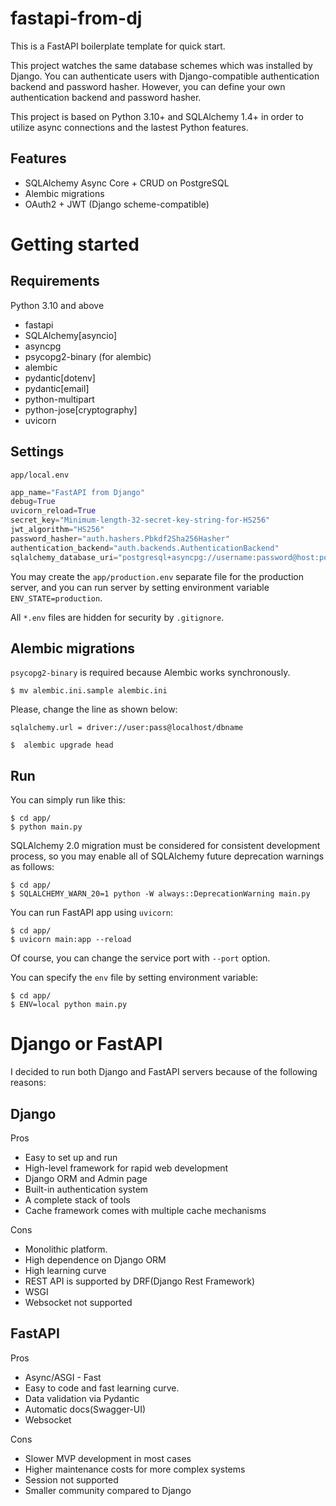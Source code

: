 # fastapi-from-dj
This is a FastAPI boilerplate template for quick start.

This project watches the same database schemes which was installed by Django. You can authenticate users with Django-compatible authentication backend and password hasher. However, you can define your own authentication backend and password hasher.

This project is based on Python 3.10+ and SQLAlchemy 1.4+ in order to utilize async connections and the lastest Python features.

## Features
* SQLAlchemy Async Core + CRUD on PostgreSQL
* Alembic migrations
* OAuth2 + JWT (Django scheme-compatible)

# Getting started
## Requirements
Python 3.10 and above
* fastapi
* SQLAlchemy[asyncio]
* asyncpg
* psycopg2-binary (for alembic)
* alembic
* pydantic[dotenv]
* pydantic[email]
* python-multipart
* python-jose[cryptography]
* uvicorn

## Settings
`app/local.env`

```py
app_name="FastAPI from Django"
debug=True
uvicorn_reload=True
secret_key="Minimum-length-32-secret-key-string-for-HS256"
jwt_algorithm="HS256"
password_hasher="auth.hashers.Pbkdf2Sha256Hasher"
authentication_backend="auth.backends.AuthenticationBackend"
sqlalchemy_database_uri="postgresql+asyncpg://username:password@host:port/database"
```

You may create the `app/production.env` separate file for the production server, and you can run server by setting environment variable `ENV_STATE=production`.

All `*.env` files are hidden for security by `.gitignore`.

## Alembic migrations
`psycopg2-binary` is required because Alembic works synchronously.

```
$ mv alembic.ini.sample alembic.ini
```

Please, change the line as shown below:
```
sqlalchemy.url = driver://user:pass@localhost/dbname
```

```
$  alembic upgrade head
```

## Run
You can simply run like this:
```
$ cd app/
$ python main.py
```

SQLAlchemy 2.0 migration must be considered for consistent development process, so you may enable all of SQLAlchemy future deprecation warnings as follows:

```
$ cd app/
$ SQLALCHEMY_WARN_20=1 python -W always::DeprecationWarning main.py
```

You can run FastAPI app using `uvicorn`:

```
$ cd app/
$ uvicorn main:app --reload
```

Of course, you can change the service port with `--port` option.

You can specify the `env` file by setting environment variable:

```
$ cd app/
$ ENV=local python main.py
```

# Django or FastAPI
I decided to run both Django and FastAPI servers because of the following reasons:

## Django
Pros
* Easy to set up and run
* High-level framework for rapid web development
* Django ORM and Admin page
* Built-in authentication system
* A complete stack of tools
* Cache framework comes with multiple cache mechanisms

Cons
* Monolithic platform.
* High dependence on Django ORM
* High learning curve
* REST API is supported by DRF(Django Rest Framework)
* WSGI
* Websocket not supported

## FastAPI
Pros
* Async/ASGI - Fast
* Easy to code and fast learning curve.
* Data validation via Pydantic
* Automatic docs(Swagger-UI)
* Websocket

Cons
* Slower MVP development in most cases
* Higher maintenance costs for more complex systems
* Session not supported
* Smaller community compared to Django
